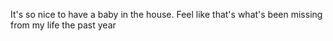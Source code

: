 It's so nice to have a baby in the house. Feel like that's what's been missing from my life the past year

